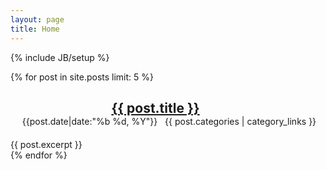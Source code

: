 ```yaml
---
layout: page
title: Home
---
```


{% include JB/setup %}

<div class="posts">
  {% for post in site.posts limit: 5  %}
    <article>
      <header style="clear: both; margin-bottom: 20px;">
        <h2 style="margin-right: 40px; margin-bottom: 0px;"><a href="{{BASE_PATH}}{{post.url}}">{{ post.title }}</a></h2>
        <span class="date"><i class="icon-time">&nbsp;</i><time datetime="{{post.date|date:"%F"}}">{{post.date|date:"%b %d, %Y"}}</time></span>
        <span class="category"><i class="icon-tag">&nbsp;</i> {{ post.categories | category_links }}</span>
      </header>
      <div class="entry">{{ post.excerpt }}</div>
    </article>
  {% endfor %}
</div>
